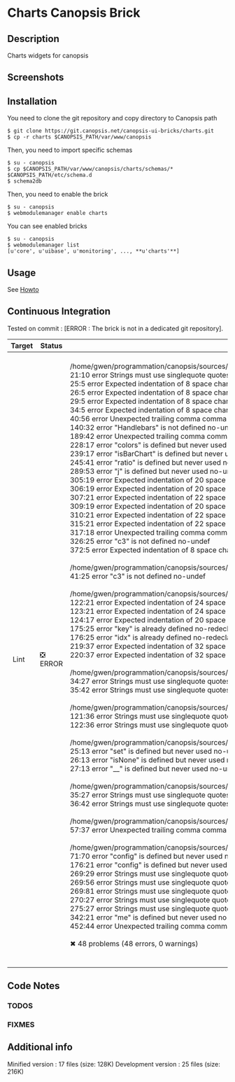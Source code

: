 # Charts Canopsis Brick

## Description

Charts widgets for canopsis

## Screenshots



## Installation

You need to clone the git repository and copy directory to Canopsis path

    $ git clone https://git.canopsis.net/canopsis-ui-bricks/charts.git
    $ cp -r charts $CANOPSIS_PATH/var/www/canopsis

Then, you need to import specific schemas

    $ su - canopsis
    $ cp $CANOPSIS_PATH/var/www/canopsis/charts/schemas/* $CANOPSIS_PATH/etc/schema.d
    $ schema2db

Then, you need to enable the brick

    $ su - canopsis
    $ webmodulemanager enable charts

You can see enabled bricks

    $ su - canopsis
    $ webmodulemanager list
    [u'core', u'uibase', u'monitoring', ..., **u'charts'**]

## Usage

See [Howto](https://git.canopsis.net/canopsis-ui-bricks/charts/blob/master/doc/index.rst)

## Continuous Integration

Tested on commit : [ERROR : The brick is not in a dedicated git repository].

| Target | Status | Log |
| ------ | ------ | --- |
| Lint   | :negative_squared_cross_mark: ERROR | <br>/home/gwen/programmation/canopsis/sources/webcore/var/www/canopsis/charts/src/components/c3categorychart/component.js<br>   21:10  error  Strings must use singlequote                              quotes<br>   25:5   error  Expected indentation of 8 space characters but found 4    indent<br>   26:5   error  Expected indentation of 8 space characters but found 4    indent<br>   29:5   error  Expected indentation of 8 space characters but found 4    indent<br>   34:5   error  Expected indentation of 8 space characters but found 4    indent<br>   40:56  error  Unexpected trailing comma                                 comma-dangle<br>  140:32  error  "Handlebars" is not defined                               no-undef<br>  189:42  error  Unexpected trailing comma                                 comma-dangle<br>  228:17  error  "colors" is defined but never used                        no-unused-vars<br>  239:17  error  "isBarChart" is defined but never used                    no-unused-vars<br>  245:41  error  "ratio" is defined but never used                         no-unused-vars<br>  289:53  error  "j" is defined but never used                             no-unused-vars<br>  305:19  error  Expected indentation of 20 space characters but found 18  indent<br>  306:19  error  Expected indentation of 20 space characters but found 18  indent<br>  307:21  error  Expected indentation of 22 space characters but found 20  indent<br>  309:19  error  Expected indentation of 20 space characters but found 18  indent<br>  310:21  error  Expected indentation of 22 space characters but found 20  indent<br>  315:21  error  Expected indentation of 22 space characters but found 20  indent<br>  317:18  error  Unexpected trailing comma                                 comma-dangle<br>  326:25  error  "c3" is not defined                                       no-undef<br>  372:5   error  Expected indentation of 8 space characters but found 4    indent<br><br>/home/gwen/programmation/canopsis/sources/webcore/var/www/canopsis/charts/src/components/c3js/component.js<br>  41:25  error  "c3" is not defined  no-undef<br><br>/home/gwen/programmation/canopsis/sources/webcore/var/www/canopsis/charts/src/components/flotchart/component.js<br>  122:21  error  Expected indentation of 24 space characters but found 20  indent<br>  123:21  error  Expected indentation of 24 space characters but found 20  indent<br>  124:17  error  Expected indentation of 20 space characters but found 16  indent<br>  175:25  error  "key" is already defined                                  no-redeclare<br>  176:25  error  "idx" is already defined                                  no-redeclare<br>  219:37  error  Expected indentation of 32 space characters but found 36  indent<br>  220:37  error  Expected indentation of 32 space characters but found 36  indent<br><br>/home/gwen/programmation/canopsis/sources/webcore/var/www/canopsis/charts/src/components/metricitemeditor/component.js<br>  34:27  error  Strings must use singlequote  quotes<br>  35:42  error  Strings must use singlequote  quotes<br><br>/home/gwen/programmation/canopsis/sources/webcore/var/www/canopsis/charts/src/components/metricselector2/component.js<br>  121:36  error  Strings must use singlequote  quotes<br>  122:36  error  Strings must use singlequote  quotes<br><br>/home/gwen/programmation/canopsis/sources/webcore/var/www/canopsis/charts/src/components/selectedmetricheader/component.js<br>  25:13  error  "set" is defined but never used     no-unused-vars<br>  26:13  error  "isNone" is defined but never used  no-unused-vars<br>  27:13  error  "__" is defined but never used      no-unused-vars<br><br>/home/gwen/programmation/canopsis/sources/webcore/var/www/canopsis/charts/src/components/serieitemeditor/component.js<br>  35:27  error  Strings must use singlequote  quotes<br>  36:42  error  Strings must use singlequote  quotes<br><br>/home/gwen/programmation/canopsis/sources/webcore/var/www/canopsis/charts/src/widgets/categorychart/controller.js<br>  57:37  error  Unexpected trailing comma  comma-dangle<br><br>/home/gwen/programmation/canopsis/sources/webcore/var/www/canopsis/charts/src/widgets/timegraph/controller.js<br>   71:70  error  "config" is defined but never used  no-unused-vars<br>  176:21  error  "config" is defined but never used  no-unused-vars<br>  269:29  error  Strings must use singlequote        quotes<br>  269:56  error  Strings must use singlequote        quotes<br>  269:81  error  Strings must use singlequote        quotes<br>  270:27  error  Strings must use singlequote        quotes<br>  275:27  error  Strings must use singlequote        quotes<br>  342:21  error  "me" is defined but never used      no-unused-vars<br>  452:44  error  Unexpected trailing comma           comma-dangle<br><br>✖ 48 problems (48 errors, 0 warnings)<br><br> |

## Code Notes

### TODOS



### FIXMES



## Additional info

Minified version : 17 files (size: 128K)
Development version : 25 files (size: 216K)

